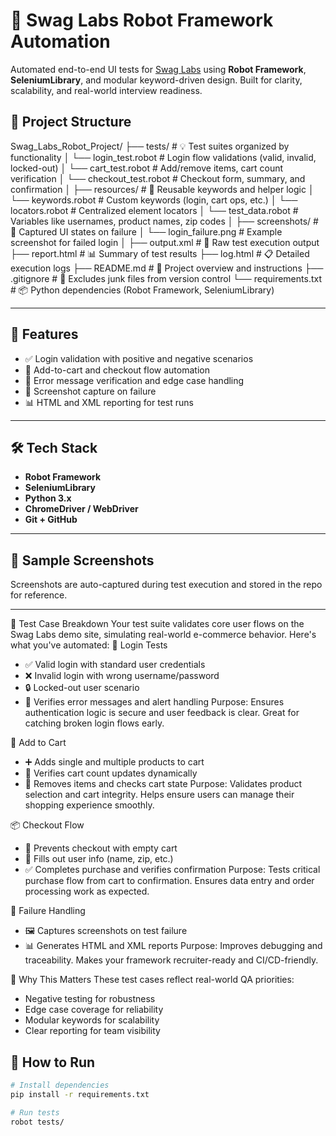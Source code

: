 # 🧪 Swag Labs Robot Framework Automation

Automated end-to-end UI tests for [Swag Labs](https://www.saucedemo.com/) using **Robot Framework**, **SeleniumLibrary**, and modular keyword-driven design. Built for clarity, scalability, and real-world interview readiness.

## 📁 Project Structure

Swag_Labs_Robot_Project/
├── tests/                  # 💡 Test suites organized by functionality
│   └── login_test.robot    # Login flow validations (valid, invalid, locked-out)
│   └── cart_test.robot     # Add/remove items, cart count verification
│   └── checkout_test.robot # Checkout form, summary, and confirmation
│
├── resources/              # 🔧 Reusable keywords and helper logic
│   └── keywords.robot      # Custom keywords (login, cart ops, etc.)
│   └── locators.robot      # Centralized element locators
│   └── test_data.robot     # Variables like usernames, product names, zip codes
│
├── screenshots/            # 📸 Captured UI states on failure
│   └── login_failure.png   # Example screenshot for failed login
│
├── output.xml              # 🧪 Raw test execution output
├── report.html             # 📊 Summary of test results
├── log.html                # 📋 Detailed execution logs
├── README.md               # 📘 Project overview and instructions
├── .gitignore              # 🚫 Excludes junk files from version control
└── requirements.txt        # 📦 Python dependencies (Robot Framework, SeleniumLibrary)


---

## 🚀 Features

- ✅ Login validation with positive and negative scenarios
- 🛒 Add-to-cart and checkout flow automation
- 🔐 Error message verification and edge case handling
- 📸 Screenshot capture on failure
- 📊 HTML and XML reporting for test runs

---

## 🛠️ Tech Stack

- **Robot Framework**
- **SeleniumLibrary**
- **Python 3.x**
- **ChromeDriver / WebDriver**
- **Git + GitHub**

---

## 📸 Sample Screenshots

Screenshots are auto-captured during test execution and stored in the repo for reference.

---
🧪 Test Case Breakdown
Your test suite validates core user flows on the Swag Labs demo site, simulating real-world e-commerce behavior. Here's what you've automated:
🔐 Login Tests
- ✅ Valid login with standard user credentials
- ❌ Invalid login with wrong username/password
- 🔒 Locked-out user scenario
- 🧪 Verifies error messages and alert handling
Purpose: Ensures authentication logic is secure and user feedback is clear. Great for catching broken login flows early.


🛒 Add to Cart
- ➕ Adds single and multiple products to cart
- 🔄 Verifies cart count updates dynamically
- 🧹 Removes items and checks cart state
Purpose: Validates product selection and cart integrity. Helps ensure users can manage their shopping experience smoothly.


📦 Checkout Flow
- 🚫 Prevents checkout with empty cart
- 📝 Fills out user info (name, zip, etc.)
- ✅ Completes purchase and verifies confirmation
Purpose: Tests critical purchase flow from cart to confirmation. Ensures data entry and order processing work as expected.


📸 Failure Handling
- 🖼 Captures screenshots on test failure
- 📊 Generates HTML and XML reports
Purpose: Improves debugging and traceability. Makes your framework recruiter-ready and CI/CD-friendly.


🧠 Why This Matters
These test cases reflect real-world QA priorities:
- Negative testing for robustness
- Edge case coverage for reliability
- Modular keywords for scalability
- Clear reporting for team visibility


## 🧠 How to Run

```bash
# Install dependencies
pip install -r requirements.txt

# Run tests
robot tests/

